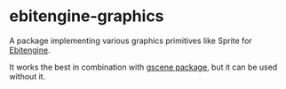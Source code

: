 # ebitengine-graphics

A package implementing various graphics primitives like Sprite for [Ebitengine](https://github.com/hajimehoshi/ebiten/).

It works the best in combination with [gscene package](https://github.com/quasilyte/gscene), but it can be used without it.
